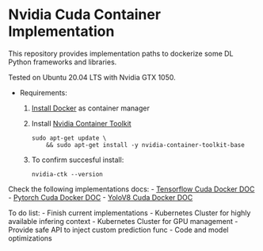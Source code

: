 # Nvidia Cuda Container Implementation

This repository provides implementation paths to dockerize some DL Python frameworks and libraries.

Tested on Ubuntu 20.04 LTS with Nvidia GTX 1050. 

- Requirements:
    1. [Install Docker](https://www.digitalocean.com/community/tutorials/how-to-install-and-use-docker-on-ubuntu-20-04-es) as container manager

    2. Install [Nvidia Container Toolkit](https://docs.nvidia.com/datacenter/cloud-native/container-toolkit/latest/install-guide.html)
        ```
        sudo apt-get update \
            && sudo apt-get install -y nvidia-container-toolkit-base
        ```
    3. To confirm succesful install:
        ```
        nvidia-ctk --version
        ```

Check the following implementations docs:
    - [Tensorflow Cuda Docker DOC](tensorflow/Readme.md)
    - [Pytorch Cuda Docker DOC](pytorch/Readme.md)
    - [YoloV8 Cuda Docker DOC](yolov8/Readme.md)

To do list:
    - Finish current implementations
    - Kubernetes Cluster for highly available infering context
    - Kubernetes Cluster for GPU management
    - Provide safe API to inject custom prediction func
    - Code and model optimizations
